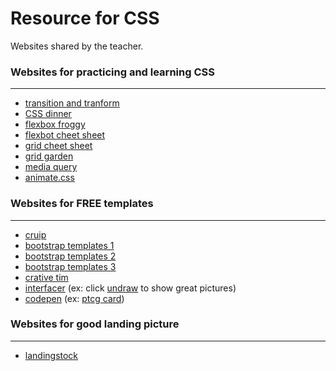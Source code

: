 # Resource for CSS
Websites shared by the teacher.

### Websites for practicing and learning CSS
---
+ [transition and tranform](https://thoughtbot.com/blog/transitions-and-transforms)  
+ [CSS dinner](https://flukeout.github.io/) 
+ [flexbox froggy](https://flexboxfroggy.com/) 
+ [flexbot cheet sheet](https://darekkay.com/dev/flexbox-cheatsheet.html) 
+ [grid cheet sheet](http://grid.malven.co/)
+ [grid garden](http://cssgridgarden.com/)
+ [media query](https://css-tricks.com/snippets/css/media-queries-for-standard-devices/)
+ [animate.css](https://daneden.github.io/animate.css/) 

### Websites for FREE templates
---
+ [cruip](https://cruip.com/)  
+ [bootstrap templates 1](https://mdbootstrap.com/freebies/)  
+ [bootstrap templates 2](http://www.mashup-template.com/templates.html)  
+ [bootstrap templates 3](https://startbootstrap.com/themes/)  
+ [crative tim](https://www.creative-tim.com/bootstrap-themes/ui-kit?direction=asc&sort=price)    
+ [interfacer](https://interfacer.xyz/) (ex: click [undraw](https://undraw.co/illustrations) to show great pictures)
+ [codepen](https://codepen.io) (ex: [ptcg card](https://codepen.io/simeydotme/pen/PrQKgo))

### Websites for good landing picture
---
+ [landingstock](https://landingstock.com/) 
